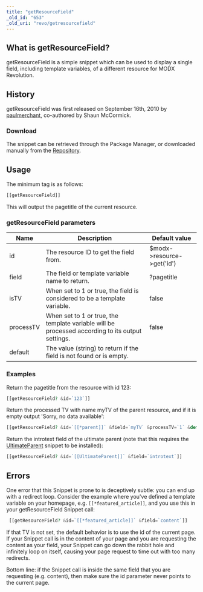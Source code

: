 ```yaml
---
title: "getResourceField"
_old_id: "653"
_old_uri: "revo/getresourcefield"
---
```


## What is getResourceField?

getResourceField is a simple snippet which can be used to display a single field, including template variables, of a different resource for MODX Revolution.

## History

getResourceField was first released on September 16th, 2010 by [paulmerchant](https://modx.com/extras/package/getresourcefield), co-authored by Shaun McCormick.

### Download

The snippet can be retrieved through the Package Manager, or downloaded manually from the [Repository](https://modx.com/extras/package/getresourcefield).

## Usage

The minimum tag is as follows:

``` php
[[getResourceField]]
```

This will output the pagetitle of the current resource.

### getResourceField parameters

| Name      | Description                                                                                      | Default value              |
| --------- | ------------------------------------------------------------------------------------------------ | -------------------------- |
| id        | The resource ID to get the field from.                                                           | $modx->resource->get('id') |
| field     | The field or template variable name to return.                                                   | ?pagetitle                 |
| isTV      | When set to 1 or true, the field is considered to be a template variable.                        | false                      |
| processTV | When set to 1 or true, the template variable will be processed according to its output settings. | false                      |
| default   | The value (string) to return if the field is not found or is empty.                              |                            |

### Examples

Return the pagetitle from the resource with id 123:

``` php
[[getResourceField? &id=`123`]]
```

Return the processed TV with name myTV of the parent resource, and if it is empty output 'Sorry, no data available':

``` php
[[getResourceField? &id=`[[*parent]]` &field=`myTV` &processTV=`1` &default=`Sorry, no data available`]]
```

Return the introtext field of the ultimate parent (note that this requires the [UltimateParent](https://modx.com/extras/package/ultimateparent) snippet to be installed):

``` php
[[getResourceField? &id=`[[UltimateParent]]` &field=`introtext`]]
```

## Errors

One error that this Snippet is prone to is deceptively subtle: you can end up with a redirect loop. Consider the example where you've defined a template variable on your homepage, e.g. `[[*featured_article]]`, and you use this in your getResourceField Snippet call:

``` php
 [[getResourceField? &id=`[[*featured_article]]` &field=`content`]]
```

If that TV is not set, the default behavior is to use the id of the current page. If your Snippet call is in the content of your page and you are requesting the content as your field, your Snippet can go down the rabbit hole and infinitely loop on itself, causing your page request to time out with too many redirects.

Bottom line: if the Snippet call is inside the same field that you are requesting (e.g. content), then make sure the id parameter never points to the current page.
